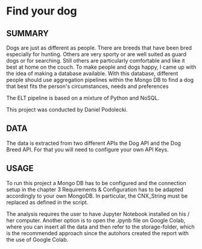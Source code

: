 # Find your dog

## SUMMARY

Dogs are just as different as people. There are breeds that have been bred especially for hunting. Others are very sporty or are well suited as guard dogs or for searching. Still others are particularly comfortable and like it best at home on the couch.
To make people and dogs happy, I came up with the idea of making a database available. With this database, different people should use aggregation pipelines within the Mongo DB to find a dog that best fits the person's circumstances, needs and preferences

The ELT pipeline is based on a mixture of Python and NoSQL.

This project was conducted by Daniel Podolecki.

## DATA

The data is extracted from two different APIs the Dog API and the Dog Breed API. For that you will need to configure your own API Keys.

## USAGE 

To run this project a Mongo DB has to be configured and the connection setup in the chapter 3 Requirements & Configuration has to be adapted accordingly to your own MongoDB.
In particular, the CNX_String must be replaced as defined in the script.

The analysis requires the user to have Jupyter Notebook installed on his / her computer. Another option is to open the .ipynb file on Google Colab, where you can insert all the data and then refer to the storage-folder, which is the recommended approach since the autohors created the report with the use of Google Colab.
